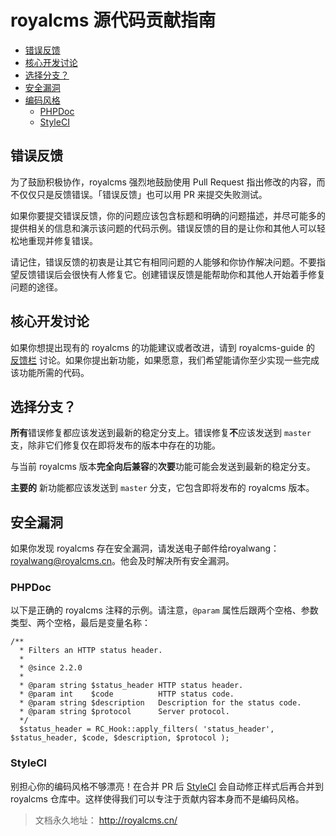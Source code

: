# royalcms 源代码贡献指南

- [错误反馈](#bug-reports)
- [核心开发讨论](#core-development-discussion)
- [选择分支？](#which-branch)
- [安全漏洞](#security-vulnerabilities)
- [编码风格](#coding-style)
    - [PHPDoc](#phpdoc)
    - [StyleCI](#styleci)


<a name="bug-reports"></a>
## 错误反馈

为了鼓励积极协作，royalcms 强烈地鼓励使用 Pull Request 指出修改的内容，而不仅仅只是反馈错误。「错误反馈」也可以用 PR 来提交失败测试。

如果你要提交错误反馈，你的问题应该包含标题和明确的问题描述，并尽可能多的提供相关的信息和演示该问题的代码示例。错误反馈的目的是让你和其他人可以轻松地重现并修复错误。

请记住，错误反馈的初衷是让其它有相同问题的人能够和你协作解决问题。不要指望反馈错误后会很快有人修复它。创建错误反馈是能帮助你和其他人开始着手修复问题的途径。



<a name="core-development-discussion"></a>
## 核心开发讨论

如果你想提出现有的 royalcms 的功能建议或者改进，请到 royalcms-guide 的 [反馈栏](https://github.com/royalcms/royalcms-guide/issues) 讨论。如果你提出新功能，如果愿意，我们希望能请你至少实现一些完成该功能所需的代码。


<a name="which-branch"></a>
## 选择分支？

**所有**错误修复都应该发送到最新的稳定分支上。错误修复**不**应该发送到 `master` 支，除非它们修复仅在即将发布的版本中存在的功能。

与当前 royalcms 版本**完全向后兼容**的**次要**功能可能会发送到最新的稳定分支。

**主要的** 新功能都应该发送到 `master` 分支，它包含即将发布的 royalcms 版本。


<a name="security-vulnerabilities"></a>
## 安全漏洞

如果你发现 royalcms 存在安全漏洞，请发送电子邮件给royalwang： <a href="mailto:royalwang@royalcms.cn">royalwang@royalcms.cn。他会及时解决所有安全漏洞。</a>


<a name="phpdoc"></a>
### PHPDoc

以下是正确的 royalcms 注释的示例。请注意，`@param` 属性后跟两个空格、参数类型、两个空格，最后是变量名称：

    /**
      * Filters an HTTP status header.
      *
      * @since 2.2.0
      *
      * @param string $status_header HTTP status header.
      * @param int    $code          HTTP status code.
      * @param string $description   Description for the status code.
      * @param string $protocol      Server protocol.
      */
      $status_header = RC_Hook::apply_filters( 'status_header', $status_header, $code, $description, $protocol );


<a name="styleci"></a>
### StyleCI

别担心你的编码风格不够漂亮！在合并 PR 后 [StyleCI](https://styleci.io) 会自动修正样式后再合并到 royalcms 仓库中。这样使得我们可以专注于贡献内容本身而不是编码风格。


> 文档永久地址： http://royalcms.cn/


